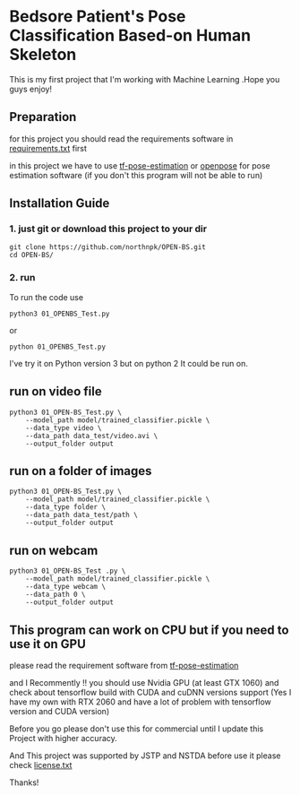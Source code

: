 
# Bedsore Patient's Pose Classification Based-on Human Skeleton

This is my first project that I'm working with Machine Learning .Hope you guys enjoy!

## Preparation

for this project you should read the requirements software in [requirements.txt](requirements.txt) first

in this project we have to use [tf-pose-estimation](https://github.com/ildoonet/tf-pose-estimation) or [openpose](https://github.com/CMU-Perceptual-Computing-Lab/openpose) for pose estimation software (if you don't this program will not be able to run)


## Installation Guide

### 1. just git or download this project to your dir
```
git clone https://github.com/northnpk/OPEN-BS.git
cd OPEN-BS/
```

### 2. run

To run the code use 
```
python3 01_OPENBS_Test.py
```
or
```
python 01_OPENBS_Test.py
```
I've try it on Python version 3 but on python 2 It could be run on.

## run on video file
```
python3 01_OPEN-BS_Test.py \
    --model_path model/trained_classifier.pickle \
    --data_type video \
    --data_path data_test/video.avi \
    --output_folder output
```
## run on a folder of images
```
python3 01_OPEN-BS_Test.py \
    --model_path model/trained_classifier.pickle \
    --data_type folder \
    --data_path data_test/path \
    --output_folder output
```
## run on webcam
```
python3 01_OPEN-BS_Test .py \
    --model_path model/trained_classifier.pickle \
    --data_type webcam \
    --data_path 0 \
    --output_folder output
```

## This program can work on CPU but if you need to use it on GPU

please read the requirement software from [tf-pose-estimation](https://github.com/ildoonet/tf-pose-estimation)

and I Recommently !! you should use Nvidia GPU (at least GTX 1060) and check about tensorflow build with CUDA and cuDNN versions support (Yes I have my own with RTX 2060 and have a lot of problem with tensorflow version and CUDA version)

Before you go please don't use this for commercial until I update this Project with higher accuracy.

And This project was supported by JSTP and NSTDA before use it please check [license.txt](license.txt)

Thanks!
